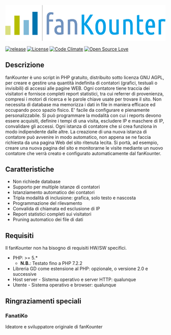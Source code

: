 ![#fasnKounter](/src/img/fk_newlogo.png)

[![release](http://github-release-version.herokuapp.com/github/lucliscio/fanKounter/release.svg?style=flat)](https://github.com/lucliscio/fanKounter/releases/latest)
[![License](https://poser.pugx.org/lucliscio/fankounter/license)](https://packagist.org/packages/lucliscio/fankounter)
[![Code Climate](https://codeclimate.com/github/lucliscio/fanKounter/badges/gpa.svg)](https://codeclimate.com/github/lucliscio/fanKounter)
[![Open Source Love](https://badges.frapsoft.com/os/v1/open-source.svg?v=103)](https://github.com/ellerbrock/open-source-badges/)

## Descrizione
fanKounter è uno script in PHP gratuito, distribuito sotto licenza GNU AGPL, per creare e gestire una quantità indefinita di contatori (grafici, testuali o invisibili) di accessi alle pagine WEB.
Ogni contatore tiene traccia dei visitatori e fornisce completi report statistici, tra cui referrer di provenienza, compresi i motori di ricerca e le parole chiave usate per trovare il sito.
Non necessita di database ma memorizza i dati in file in maniera efficace ed occupando poco spazio fisico.
E' facile da configurare e pienamente personalizzabile. Si può programmare la modalità con cui i reports devono essere acquisiti, definire i tempi di una visita, escludere IP e maschere di IP, convalidare gli accessi.
Ogni istanza di contatore che si crea funziona in modo indipendente dalle altre.
La creazione di una nuova istanza di contatore può avvenire in modo automatico, non appena se ne faccia richiesta da una pagina Web del sito ritenuta lecita. Si portà, ad esempio, creare una nuova pagina del sito e monitorarne le visite mediante un nuovo contatore che verrà creato e configurato automaticamente dal fanKounter.

## Caratteristiche
- Non richiede database
- Supporto per multiple istanze di contatori
- Istanziamento automatico dei contatori
- Tripla modalità di inclusione: grafica, solo testo e nascosta
- Programmazione del rilevamento
- Convalida di chiamata ed esclusione di IP
- Report statistici completi sui visitatori
- Pruning automatico dei file di dati

## Requisiti
Il fanKounter non ha bisogno di requisiti HW/SW specifici.
- PHP: >= 5.* 
	- **N.B.**: Testato fino a PHP 7.2.2 
- Libreria GD come estensione al PHP: opzionale, o versione 2.0 e successive
- Host server - Sistema operativo e server HTTP: qualunque
- Utente - Sistema operativo e browser: qualunque

## Ringraziamenti speciali
### FanatiKo
Ideatore e sviluppatore originale di fanKounter 

